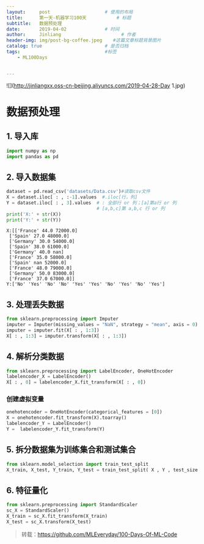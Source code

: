 ```yaml
---
layout:     post                    # 使用的布局
title:      第一天-机器学习100天           # 标题 
subtitle:   数据预处理
date:       2019-04-02              # 时间
author:     Jinliang                      # 作者
header-img: img/post-bg-coffee.jpeg    #这篇文章标题背景图片
catalog: true                       # 是否归档
tags:                               #标签
    - ML100Days


---
```


![](http://jinliangxx.oss-cn-beijing.aliyuncs.com/2019-04-28-Day 1.jpg)

# 数据预处理

## 1. 导入库




```python
import numpy as np
import pandas as pd
```

## 2. 导入数据集




```python
dataset = pd.read_csv('datasets/Data.csv')#读取csv文件
X = dataset.iloc[ : , :-1].values  #.iloc[行，列]
Y = dataset.iloc[ : , 3].values  # : 全部行 or 列；[a]第a行 or 列
                                 # [a,b,c]第 a,b,c 行 or 列
print('X:' + str(X))
print('Y:' + str(Y))
```

    X:[['France' 44.0 72000.0]
     ['Spain' 27.0 48000.0]
     ['Germany' 30.0 54000.0]
     ['Spain' 38.0 61000.0]
     ['Germany' 40.0 nan]
     ['France' 35.0 58000.0]
     ['Spain' nan 52000.0]
     ['France' 48.0 79000.0]
     ['Germany' 50.0 83000.0]
     ['France' 37.0 67000.0]]
    Y:['No' 'Yes' 'No' 'No' 'Yes' 'Yes' 'No' 'Yes' 'No' 'Yes']

## 3. 处理丢失数据




```python
from sklearn.preprocessing import Imputer
imputer = Imputer(missing_values = "NaN", strategy = "mean", axis = 0)
imputer = imputer.fit(X[ : , 1:3])
X[ : , 1:3] = imputer.transform(X[ : , 1:3])
```

## 4. 解析分类数据




```python
from sklearn.preprocessing import LabelEncoder, OneHotEncoder
labelencoder_X = LabelEncoder()
X[ : , 0] = labelencoder_X.fit_transform(X[ : , 0])
```

### 创建虚拟变量




```python
onehotencoder = OneHotEncoder(categorical_features = [0])
X = onehotencoder.fit_transform(X).toarray()
labelencoder_Y = LabelEncoder()
Y =  labelencoder_Y.fit_transform(Y)
```

## 5. 拆分数据集为训练集合和测试集合




```python
from sklearn.model_selection import train_test_split
X_train, X_test, Y_train, Y_test = train_test_split( X , Y , test_size = 0.2, random_state = 0)
```

## 6. 特征量化




```python
from sklearn.preprocessing import StandardScaler
sc_X = StandardScaler()
X_train = sc_X.fit_transform(X_train)
X_test = sc_X.transform(X_test)
```





> 转载：<https://github.com/MLEveryday/100-Days-Of-ML-Code>

